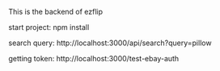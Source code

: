 This is the backend of ezflip

start project: 
npm install

search query: 
http://localhost:3000/api/search?query=pillow

getting token:
http://localhost:3000/test-ebay-auth
